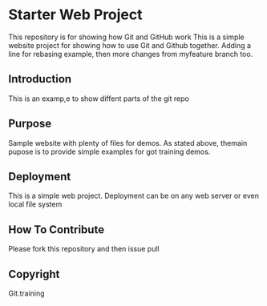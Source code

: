 # Starter Web Project

This repository is for showing how Git and GitHub work
This is a simple website project for showing how to use Git and Github together.
Adding a line for rebasing example, then more changes from myfeature branch 
too.

## Introduction

This is an examp,e to show diffent parts of the git repo

## Purpose

Sample website with plenty of files for demos.
As stated above, themain pupose is to provide simple examples for got training demos.

## Deployment
This is a simple web project.  Deployment can be on any web server or even local file system

## How To Contribute

Please fork this repository and then issue pull

## Copyright

Git.training
